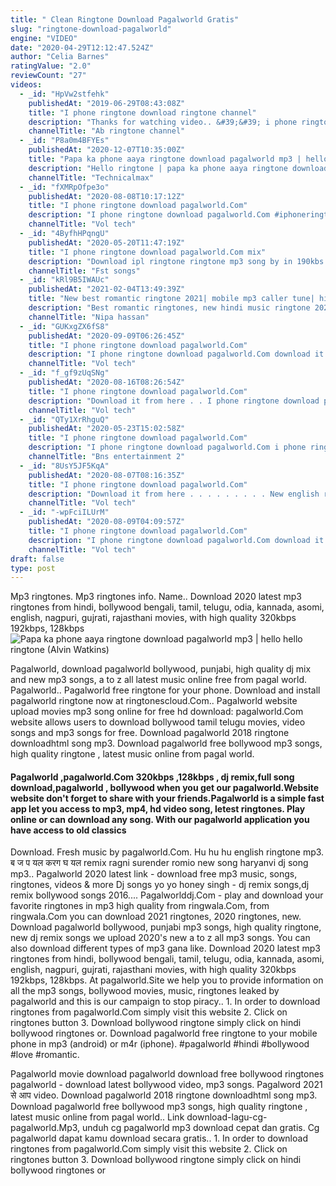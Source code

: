 ```yaml
---
title: " Clean Ringtone Download Pagalworld Gratis"
slug: "ringtone-download-pagalworld"
engine: "VIDEO"
date: "2020-04-29T12:12:47.524Z"
author: "Celia Barnes"
ratingValue: "2.0"
reviewCount: "27"
videos:
  - _id: "HpVw2stfehk"
    publishedAt: "2019-06-29T08:43:08Z"
    title: "I phone ringtone download ringtone channel"
    description: "Thanks for watching video.. &#39;&#39; i phone ringtone download ringtone channel."
    channelTitle: "Ab ringtone channel"
  - _id: "P8a0m4BFYEs"
    publishedAt: "2020-12-07T10:35:00Z"
    title: "Papa ka phone aaya ringtone download pagalworld mp3 | hello hello ringtone"
    description: "Hello ringtone | papa ka phone aaya ringtone download pagalworld mp३ ringtone,hello ringtone,hello,hello hello ringtone,hello hello ringtone mp3,hello hello"
    channelTitle: "Technicalmax"
  - _id: "fXMRpOfpe3o"
    publishedAt: "2020-08-08T10:17:12Z"
    title: "I phone ringtone download pagalworld.Com"
    description: "I phone ringtone download pagalworld.Com #iphoneringtone download #pagalworld.Com download it from here ."
    channelTitle: "Vol tech"
  - _id: "4ByfhHPqngU"
    publishedAt: "2020-05-20T11:47:19Z"
    title: "I phone ringtone download pagalworld.Com mix"
    description: "Download ipl ringtone ringtone mp3 song by in 190kbs &amp; 320kbps only on pagalworld. From new music album ipl cricket 2012 ringtones. Free download"
    channelTitle: "Fst songs"
  - _id: "kRl9B5IWAUc"
    publishedAt: "2021-02-04T13:49:39Z"
    title: "New best romantic ringtone 2021| mobile mp3 caller tune| hindi love sad ringtone 2021"
    description: "Best romantic ringtones, new hindi music ringtone 2020#hindi#ringtone | love ringtone | mp3 mobile romanticringtone | new hindi sad music ringtone"
    channelTitle: "Nipa hassan"
  - _id: "GUKxgZX6fS8"
    publishedAt: "2020-09-09T06:26:45Z"
    title: "I phone ringtone download pagalworld.Com"
    description: "I phone ringtone download pagalworld.Com download it from here ."
    channelTitle: "Vol tech"
  - _id: "f_gf9zUqSNg"
    publishedAt: "2020-08-16T08:26:54Z"
    title: "I phone ringtone download pagalworld.Com"
    description: "Download it from here . . I phone ringtone download pagalworld.Com."
    channelTitle: "Vol tech"
  - _id: "QTy1XrRhguQ"
    publishedAt: "2020-05-23T15:02:58Z"
    title: "I phone ringtone download pagalworld.Com"
    description: "I phone ringtone download pagalworld.Com i phone ringtone download pagalworld.Com i phone ringtone download pagalworld.Com."
    channelTitle: "Bns entertainment 2"
  - _id: "8UsY5JF5KqA"
    publishedAt: "2020-08-07T08:16:35Z"
    title: "I phone ringtone download pagalworld.Com"
    description: "Download it from here . . . . . . . . . New english ringtone 2019 || best english ringtone || new english ringtone 2020 || new"
    channelTitle: "Vol tech"
  - _id: "-wpFciILUrM"
    publishedAt: "2020-08-09T04:09:57Z"
    title: "I phone ringtone download pagalworld.Com"
    description: "I phone ringtone download pagalworld.Com download it from here ."
    channelTitle: "Vol tech"
draft: false
type: post
---
```


Mp3 ringtones. Mp3 ringtones info. Name.. Download 2020 latest mp3 ringtones from hindi, bollywood bengali, tamil, telugu, odia, kannada, asomi, english, nagpuri, gujrati, rajasthani movies, with high quality 320kbps 192kbps, 128kbps
![Papa ka phone aaya ringtone download pagalworld mp3 | hello hello ringtone (Alvin Watkins)](https://i.ytimg.com/vi/P8a0m4BFYEs/hqdefault.jpg "Papa ka phone aaya ringtone download pagalworld mp3 | hello hello ringtone (Sophie Stewart)")

Pagalworld, download pagalworld bollywood, punjabi, high quality dj mix and new mp3 songs, a to z all latest music online free from pagal world. Pagalworld.. Pagalworld free ringtone for your phone. Download and install pagalworld ringtone now at ringtonescloud.Com.. Pagalworld website upload movies mp3 song online for free hd download: pagalworld.Com website allows users to download bollywood tamil telugu movies, video songs and mp3 songs for free. Download pagalworld 2018 ringtone downloadhtml song mp3. Download pagalworld free bollywood mp3 songs, high quality ringtone , latest music online from pagal world.
<!--inArticleAds-->

<!--galleryOne-->

#### Pagalworld ,pagalworld.Com 320kbps ,128kbps , dj remix,full song download,pagalworld , bollywood when you get our pagalworld.Website website don't forget to share with your friends.Pagalworld is a simple fast app let you access to mp3, mp4, hd video song, letest ringtones. Play online or can download any song. With our pagalworld application you have access to old classics
<!--inArticleAds-->

<!--galleryTwo-->

Download. Fresh music by pagalworld.Com. Hu hu hu english ringtone mp3. ब ज प यल करग घ यल remix ragni surender romio new song haryanvi dj song mp3.. Pagalworld 2020 latest link - download free mp3 music, songs, ringtones, videos &amp; more Dj songs yo yo honey singh - dj remix songs,dj remix bollywood songs 2016.... Pagalworlddj.Com - play and download your favorite ringtones in mp3 high quality from ringwala.Com, from ringwala.Com you can download 2021 ringtones, 2020 ringtones, new. Download pagalworld bollywood, punjabi mp3 songs, high quality ringtone, new dj remix songs we upload 2020&#39;s new a to z all mp3 songs. You can also download different types of mp3 gana like. Download 2020 latest mp3 ringtones from hindi, bollywood bengali, tamil, telugu, odia, kannada, asomi, english, nagpuri, gujrati, rajasthani movies, with high quality 320kbps 192kbps, 128kbps. At pagalworld.Site we help you to provide information on all the mp3 songs, bollywood movies, music, ringtones leaked by pagalworld and this is our campaign to stop piracy.. 1. In order to download ringtones from pagalworld.Com simply visit this website 2. Click on ringtones button 3. Download bollywood ringtone simply click on hindi bollywood ringtones or. Download pagalworld free ringtone to your mobile phone in mp3 (android) or m4r (iphone). #pagalworld #hindi #bollywood #love #romantic.
<!--galleryThree-->

Pagalworld movie download pagalworld download free bollywood ringtones pagalworld - download latest bollywood video, mp3 songs. Pagalword 2021 से आप video. Download pagalworld 2018 ringtone downloadhtml song mp3. Download pagalworld free bollywood mp3 songs, high quality ringtone , latest music online from pagal world.. Link download-lagu-cg-pagalworld.Mp3, unduh cg pagalworld mp3 download cepat dan gratis. Cg pagalworld dapat kamu download secara gratis.. 1. In order to download ringtones from pagalworld.Com simply visit this website 2. Click on ringtones button 3. Download bollywood ringtone simply click on hindi bollywood ringtones or
